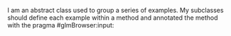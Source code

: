 I am an abstract class used to group a series of examples.My subclasses should define each example within a method and annotated the method with the pragma #glmBrowser:input: 